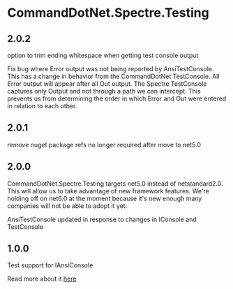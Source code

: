 # CommandDotNet.Spectre.Testing

## 2.0.2

option to trim ending whitespace when getting test console output

Fix bug where Error output was not being reported by AnsiTestConsole. 
This has a change in behavior from the CommandDotNet TestConsole. All Error output will appear after all Out output.
The Spectre TestConsole captures only Output and not through a path we can intercept. 
This prevents us from determining the order in which Error and Out were entered in relation to each other.

## 2.0.1

remove nuget package refs no longer required after move to net5.0

## 2.0.0

CommandDotNet.Spectre.Testing targets net5.0 instead of netstandard2.0.  This will allow us to take advantage of new framework features.
We're holding off on net6.0 at the moment because it's new enough many companies will not be able to adopt it yet.

AnsiTestConsole updated in response to changes in IConsole and TestConsole

## 1.0.0

Test support for IAnsiConsole

Read more about it [here](../OtherFeatures/spectre.md)